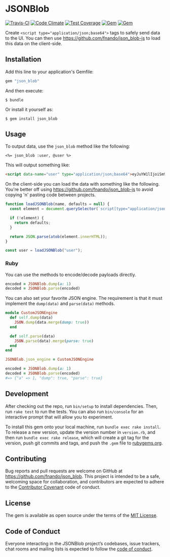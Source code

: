 # JSONBlob

[![Travis-CI](https://travis-ci.org/fnando/json_blob.svg)](https://travis-ci.org/fnando/json_blob)
[![Code Climate](https://codeclimate.com/github/fnando/json_blob/badges/gpa.svg)](https://codeclimate.com/github/fnando/json_blob)
[![Test Coverage](https://codeclimate.com/github/fnando/json_blob/badges/coverage.svg)](https://codeclimate.com/github/fnando/json_blob/coverage)
[![Gem](https://img.shields.io/gem/v/json_blob.svg)](https://rubygems.org/gems/json_blob)
[![Gem](https://img.shields.io/gem/dt/json_blob.svg)](https://rubygems.org/gems/json_blob)

Create `<script type="application/json;base64">` tags to safely send data to the UI. You can then use <https://github.com/fnando/json_blob-js> to load this data on the client-side.

## Installation

Add this line to your application's Gemfile:

```ruby
gem "json_blob"
```

And then execute:

    $ bundle

Or install it yourself as:

    $ gem install json_blob

## Usage

To output data, use the `json_blob` method like the following:

```erb
<%= json_blob :user, @user %>
```

This will output something like:

```html
<script data-name="user" type="application/json;base64">eyJuYW1lIjoiSm9obiBEb2UifQ==</script>
```

On the client-side you can load the data with something like the following. You're better off using <https://github.com/fnando/json_blob-js> to avoid copying 'n' pasting code between projects.

```js
function loadJSONBlob(name, defaults = null) {
  const element = document.querySelector(`script[type="application/json;base64"][data-name="${name}"]`);

  if (!element) {
    return defaults;
  }

  return JSON.parse(atob(element.innerHTML));
}

const user = loadJSONBlob("user");
```

### Ruby

You can use the methods to encode/decode payloads directly.

```ruby
encoded = JSONBlob.dump(a: 1)
decoded = JSONBlob.parse(encoded)
```

You can also set your favorite JSON engine. The requirement is that it must implement the `dump(data)` and `parse(data)` methods.

```ruby
module CustomJSONEngine
  def self.dump(data)
    JSON.dump(data.merge(dump: true))
  end

  def self.parse(data)
    JSON.parse(data).merge(parse: true)
  end
end

JSONBlob.json_engine = CustomJSONEngine

encoded = JSONBlob.dump(a: 1)
decoded = JSONBlob.parse(encoded)
#=> {"a" => 1, "dump": true, "parse": true}
```

## Development

After checking out the repo, run `bin/setup` to install dependencies. Then, run `rake test` to run the tests. You can also run `bin/console` for an interactive prompt that will allow you to experiment.

To install this gem onto your local machine, run `bundle exec rake install`. To release a new version, update the version number in `version.rb`, and then run `bundle exec rake release`, which will create a git tag for the version, push git commits and tags, and push the `.gem` file to [rubygems.org](https://rubygems.org).

## Contributing

Bug reports and pull requests are welcome on GitHub at https://github.com/fnando/json_blob. This project is intended to be a safe, welcoming space for collaboration, and contributors are expected to adhere to the [Contributor Covenant](http://contributor-covenant.org) code of conduct.

## License

The gem is available as open source under the terms of the [MIT License](https://opensource.org/licenses/MIT).

## Code of Conduct

Everyone interacting in the JSONBlob project’s codebases, issue trackers, chat rooms and mailing lists is expected to follow the [code of conduct](https://github.com/fnando/json_blob/blob/master/CODE_OF_CONDUCT.md).
